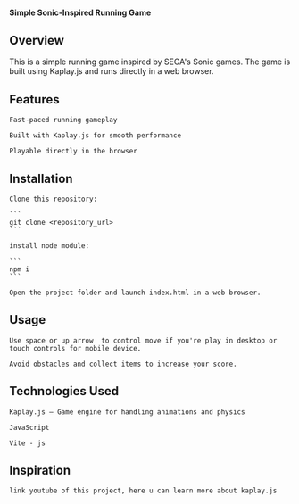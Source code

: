 #### Simple Sonic-Inspired Running Game

## Overview

This is a simple running game inspired by SEGA's Sonic games. The game is built using Kaplay.js and runs directly in a web browser.

## Features

    Fast-paced running gameplay

    Built with Kaplay.js for smooth performance

    Playable directly in the browser

## Installation

    Clone this repository:

    ```
    git clone <repository_url>
    ```

    install node module:

    ```
    npm i
    ```

    Open the project folder and launch index.html in a web browser.

## Usage

    Use space or up arrow  to control move if you're play in desktop or touch controls for mobile device.

    Avoid obstacles and collect items to increase your score.

## Technologies Used

    Kaplay.js – Game engine for handling animations and physics

    JavaScript

    Vite - js
## Inspiration

    link youtube of this project, here u can learn more about kaplay.js
